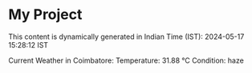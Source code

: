 # My Project

This content is dynamically generated in Indian Time (IST): 2024-05-17 15:28:12 IST


Current Weather in Coimbatore:
Temperature: 31.88 °C
Condition: haze
